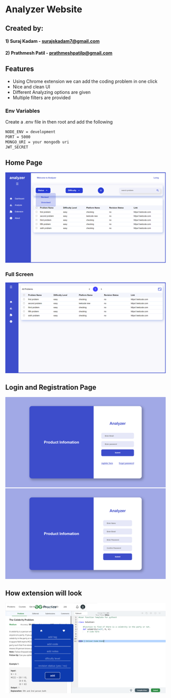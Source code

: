 # Analyzer Website

## Created by:

#### 1) Suraj Kadam - surajskadam7@gmail.com

#### 2) Prathmesh Patil - prathmeshpatilp@gmail.com

## Features

- Using Chrome extension we can add the coding problem in one click
- Nice and clean UI
- Different Analyzing options are given
- Multiple filters are provided

### Env Variables

Create a .env file in then root and add the following

```
NODE_ENV = development
PORT = 5000
MONGO_URI = your mongodb uri
JWT_SECRET
```

## Home Page

![](<Screenshots/Screenshot%20(562).png>)

### Full Screen

![](<Screenshots/Screenshot%20(560).png>)

## Login and Registration Page

![](<Screenshots/Screenshot%20(558).png>)
![](<Screenshots/Screenshot%20(561).png>)

## How extension will look

![](Screenshots/extension-gfg.png)
